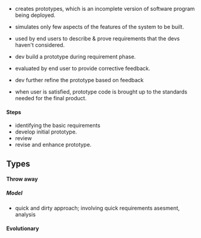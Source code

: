 - creates prototypes, which is an incomplete version of software program being deployed. 
- simulates only few aspects of the features of the system to be built. 


- used by end users to describe & prove requirements that the devs haven't considered. 
- dev build a prototype during requirement phase. 
- evaluated by end user to provide corrective feedback. 
- dev further refine the prototype based on feedback 
- when user is satisfied, prototype code is brought up to the standards needed for the final product. 

#### Steps 
- identifying the basic requirements 
- develop initial prototype. 
- review 
- revise and enhance prototype. 


## Types 
#### Throw away
##### Model 
- quick and dirty approach; involving quick requirements asesment, analysis
#### Evolutionary 


